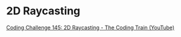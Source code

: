 # 2D Raycasting

[Coding Challenge 145: 2D Raycasting - The Coding Train (YouTube)](https://www.youtube.com/watch?v=TOEi6T2mtHo)
